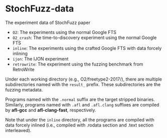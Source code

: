 # StochFuzz-data

The experiment data of StochFuzz paper

+ `O2`: The experiments using the normal Google FTS
+ `O2_crash`: The time-to-discovery experiment using the normal Google FTS
+ `inline`: The experiments using the crafted Google FTS with data forcely inlining
+ `ijon`: The IJON experiment
+ `retrowrite`: The experiment using the fuzzing benchmark from RetroWrite

Under each working directory (e.g., O2/freetype2-2017/), there are multiple subdirectories named with the `result_` prefix. These subdirectories are the fuzzing metadata.

Programs named with the `.normal` suffix are the target stripped binaries. Similarly, programs named with `.afl` and `.afl.clang` suffixes are compiled by __afl-gcc__ and __afl-clang-fast__, respectively. 

Note that under the `inline` directory, all the programs are compiled with data forcely inlined (i.e., compiled with .rodata section and .text section interleaved).
